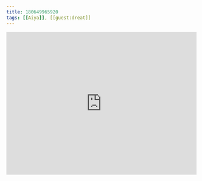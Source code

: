 ```yaml
---
title: 180649965920
tags: [[Aiya]], [[guest:dreat]]
---
```

<iframe allow="accelerometer; autoplay; clipboard-write; encrypted-media; gyroscope; picture-in-picture" allowfullscreen="" frameborder="0" height="375" id="youtube_iframe" src="https://www.youtube.com/embed/QvgdSKXQgUU?feature=oembed&amp;enablejsapi=1&amp;origin=https://safe.txmblr.com&amp;wmode=opaque" width="500"></iframe>